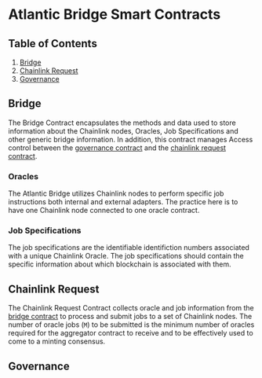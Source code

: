 # Atlantic Bridge Smart Contracts


## Table of Contents

1. [Bridge](#Bridge)
2. [Chainlink Request](#Chainlink-Request)
3. [Governance](#Governance)



## Bridge

The Bridge Contract encapsulates the methods and data used to store information about the Chainlink nodes, Oracles, Job Specifications and other generic bridge information. In addition, this contract manages Access control between the [governance contract](#Governance) and the [chainlink request contract](#Chainlink-Request).

### Oracles

The Atlantic Bridge utilizes Chainlink nodes to perform specific job instructions both internal and external adapters. The practice here is to have one Chainlink node connected to one oracle contract.

### Job Specifications

The job specifications are the identifiable identifiction numbers associated with a unique Chainlink Oracle. The job specifications should contain the specific information about which blockchain is associated with them.

## Chainlink Request

The Chainlink Request Contract collects oracle and job information from the [bridge contract](#Bridge) to process and submit jobs to a set of Chainlink nodes. The number of oracle jobs (`M`) to be submitted is the minimum number of oracles required for the aggregator contract to receive and to be effectively used to come to a minting consensus.

## Governance